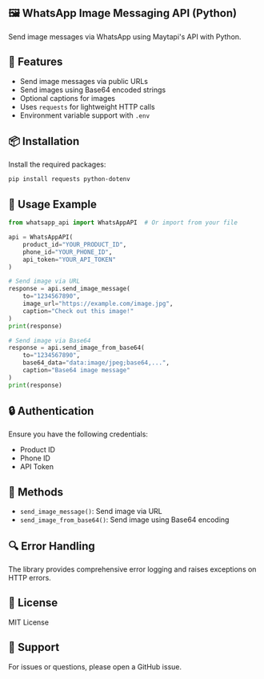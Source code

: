 ## 🖼️ WhatsApp Image Messaging API (Python)  
Send image messages via WhatsApp using Maytapi's API with Python.

## 🚀 Features  
- Send image messages via public URLs  
- Send images using Base64 encoded strings  
- Optional captions for images  
- Uses `requests` for lightweight HTTP calls  
- Environment variable support with `.env`  

## 📦 Installation  
Install the required packages:

```bash
pip install requests python-dotenv
```
## 🔧 Usage Example
```python
from whatsapp_api import WhatsAppAPI  # Or import from your file

api = WhatsAppAPI(
    product_id="YOUR_PRODUCT_ID",
    phone_id="YOUR_PHONE_ID",
    api_token="YOUR_API_TOKEN"
)

# Send image via URL
response = api.send_image_message(
    to="1234567890",
    image_url="https://example.com/image.jpg",
    caption="Check out this image!"
)
print(response)

# Send image via Base64
response = api.send_image_from_base64(
    to="1234567890",
    base64_data="data:image/jpeg;base64,...",
    caption="Base64 image message"
)
print(response)

```
## 🔒 Authentication  
Ensure you have the following credentials:  
- Product ID  
- Phone ID  
- API Token

## 📝 Methods  
- `send_image_message()`: Send image via URL  
- `send_image_from_base64()`: Send image using Base64 encoding

## 🔍 Error Handling  
The library provides comprehensive error logging and raises exceptions on HTTP errors.

## 📜 License  
MIT License

## 🤝 Support  
For issues or questions, please open a GitHub issue.
